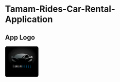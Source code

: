 # Tamam-Rides-Car-Rental-Application
## App Logo
<img src="assets/images/Screenshot 2023-05-31 210931.png" alt="AppLogo" height=100 width=110/>
